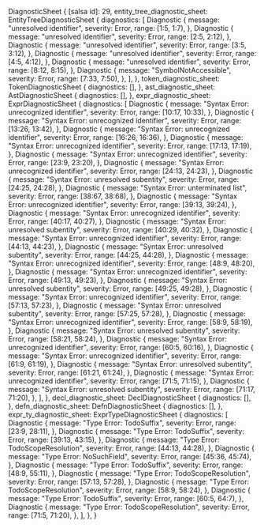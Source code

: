 DiagnosticSheet {
    [salsa id]: 29,
    entity_tree_diagnostic_sheet: EntityTreeDiagnosticSheet {
        diagnostics: [
            Diagnostic {
                message: "unresolved identifier",
                severity: Error,
                range: [1:5, 1:7),
            },
            Diagnostic {
                message: "unresolved identifier",
                severity: Error,
                range: [2:5, 2:12),
            },
            Diagnostic {
                message: "unresolved identifier",
                severity: Error,
                range: [3:5, 3:12),
            },
            Diagnostic {
                message: "unresolved identifier",
                severity: Error,
                range: [4:5, 4:12),
            },
            Diagnostic {
                message: "unresolved identifier",
                severity: Error,
                range: [8:12, 8:15),
            },
            Diagnostic {
                message: "SymbolNotAccessible",
                severity: Error,
                range: [7:33, 7:50),
            },
        ],
    },
    token_diagnostic_sheet: TokenDiagnosticSheet {
        diagnostics: [],
    },
    ast_diagnostic_sheet: AstDiagnosticSheet {
        diagnostics: [],
    },
    expr_diagnostic_sheet: ExprDiagnosticSheet {
        diagnostics: [
            Diagnostic {
                message: "Syntax Error: unrecognized identifier",
                severity: Error,
                range: [10:17, 10:33),
            },
            Diagnostic {
                message: "Syntax Error: unrecognized identifier",
                severity: Error,
                range: [13:26, 13:42),
            },
            Diagnostic {
                message: "Syntax Error: unrecognized identifier",
                severity: Error,
                range: [16:26, 16:36),
            },
            Diagnostic {
                message: "Syntax Error: unrecognized identifier",
                severity: Error,
                range: [17:13, 17:19),
            },
            Diagnostic {
                message: "Syntax Error: unrecognized identifier",
                severity: Error,
                range: [23:9, 23:20),
            },
            Diagnostic {
                message: "Syntax Error: unrecognized identifier",
                severity: Error,
                range: [24:13, 24:23),
            },
            Diagnostic {
                message: "Syntax Error: unresolved subentity",
                severity: Error,
                range: [24:25, 24:28),
            },
            Diagnostic {
                message: "Syntax Error: unterminated list",
                severity: Error,
                range: [38:67, 38:68),
            },
            Diagnostic {
                message: "Syntax Error: unrecognized identifier",
                severity: Error,
                range: [39:13, 39:24),
            },
            Diagnostic {
                message: "Syntax Error: unrecognized identifier",
                severity: Error,
                range: [40:17, 40:27),
            },
            Diagnostic {
                message: "Syntax Error: unresolved subentity",
                severity: Error,
                range: [40:29, 40:32),
            },
            Diagnostic {
                message: "Syntax Error: unrecognized identifier",
                severity: Error,
                range: [44:13, 44:23),
            },
            Diagnostic {
                message: "Syntax Error: unresolved subentity",
                severity: Error,
                range: [44:25, 44:28),
            },
            Diagnostic {
                message: "Syntax Error: unrecognized identifier",
                severity: Error,
                range: [48:9, 48:20),
            },
            Diagnostic {
                message: "Syntax Error: unrecognized identifier",
                severity: Error,
                range: [49:13, 49:23),
            },
            Diagnostic {
                message: "Syntax Error: unresolved subentity",
                severity: Error,
                range: [49:25, 49:28),
            },
            Diagnostic {
                message: "Syntax Error: unrecognized identifier",
                severity: Error,
                range: [57:13, 57:23),
            },
            Diagnostic {
                message: "Syntax Error: unresolved subentity",
                severity: Error,
                range: [57:25, 57:28),
            },
            Diagnostic {
                message: "Syntax Error: unrecognized identifier",
                severity: Error,
                range: [58:9, 58:19),
            },
            Diagnostic {
                message: "Syntax Error: unresolved subentity",
                severity: Error,
                range: [58:21, 58:24),
            },
            Diagnostic {
                message: "Syntax Error: unrecognized identifier",
                severity: Error,
                range: [60:5, 60:16),
            },
            Diagnostic {
                message: "Syntax Error: unrecognized identifier",
                severity: Error,
                range: [61:9, 61:19),
            },
            Diagnostic {
                message: "Syntax Error: unresolved subentity",
                severity: Error,
                range: [61:21, 61:24),
            },
            Diagnostic {
                message: "Syntax Error: unrecognized identifier",
                severity: Error,
                range: [71:5, 71:15),
            },
            Diagnostic {
                message: "Syntax Error: unresolved subentity",
                severity: Error,
                range: [71:17, 71:20),
            },
        ],
    },
    decl_diagnostic_sheet: DeclDiagnosticSheet {
        diagnostics: [],
    },
    defn_diagnostic_sheet: DefnDiagnosticSheet {
        diagnostics: [],
    },
    expr_ty_diagnostic_sheet: ExprTypeDiagnosticSheet {
        diagnostics: [
            Diagnostic {
                message: "Type Error: TodoSuffix",
                severity: Error,
                range: [23:9, 28:11),
            },
            Diagnostic {
                message: "Type Error: TodoSuffix",
                severity: Error,
                range: [39:13, 43:15),
            },
            Diagnostic {
                message: "Type Error: TodoScopeResolution",
                severity: Error,
                range: [44:13, 44:28),
            },
            Diagnostic {
                message: "Type Error: NoSuchField",
                severity: Error,
                range: [45:36, 45:74),
            },
            Diagnostic {
                message: "Type Error: TodoSuffix",
                severity: Error,
                range: [48:9, 55:11),
            },
            Diagnostic {
                message: "Type Error: TodoScopeResolution",
                severity: Error,
                range: [57:13, 57:28),
            },
            Diagnostic {
                message: "Type Error: TodoScopeResolution",
                severity: Error,
                range: [58:9, 58:24),
            },
            Diagnostic {
                message: "Type Error: TodoSuffix",
                severity: Error,
                range: [60:5, 64:7),
            },
            Diagnostic {
                message: "Type Error: TodoScopeResolution",
                severity: Error,
                range: [71:5, 71:20),
            },
        ],
    },
}